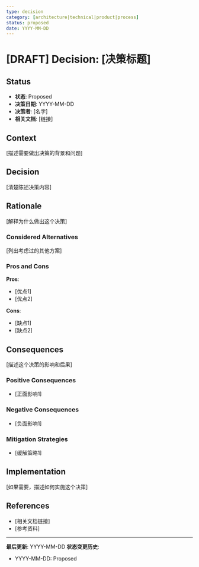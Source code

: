 ```yaml
---
type: decision
category: [architecture|technical|product|process]
status: proposed
date: YYYY-MM-DD
---
```


# [DRAFT] Decision: [决策标题]

## Status
- **状态**: Proposed
- **决策日期**: YYYY-MM-DD
- **决策者**: [名字]
- **相关文档**: [链接]

## Context
[描述需要做出决策的背景和问题]

## Decision
[清楚陈述决策内容]

## Rationale
[解释为什么做出这个决策]

### Considered Alternatives
[列出考虑过的其他方案]

### Pros and Cons
**Pros**:
- [优点1]
- [优点2]

**Cons**:
- [缺点1]
- [缺点2]

## Consequences
[描述这个决策的影响和后果]

### Positive Consequences
- [正面影响1]

### Negative Consequences
- [负面影响1]

### Mitigation Strategies
- [缓解策略1]

## Implementation
[如果需要，描述如何实施这个决策]

## References
- [相关文档链接]
- [参考资料]

---

**最后更新**: YYYY-MM-DD
**状态变更历史**:
- YYYY-MM-DD: Proposed

